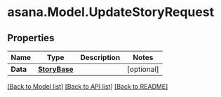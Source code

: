 
# asana.Model.UpdateStoryRequest

## Properties

Name | Type | Description | Notes
------------ | ------------- | ------------- | -------------
**Data** | [**StoryBase**](StoryBase.md) |  | [optional] 

[[Back to Model list]](../README.md#documentation-for-models)
[[Back to API list]](../README.md#documentation-for-api-endpoints)
[[Back to README]](../README.md)

